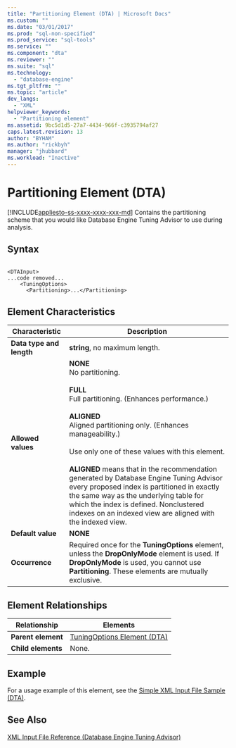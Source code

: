 ```yaml
---
title: "Partitioning Element (DTA) | Microsoft Docs"
ms.custom: ""
ms.date: "03/01/2017"
ms.prod: "sql-non-specified"
ms.prod_service: "sql-tools"
ms.service: ""
ms.component: "dta"
ms.reviewer: ""
ms.suite: "sql"
ms.technology: 
  - "database-engine"
ms.tgt_pltfrm: ""
ms.topic: "article"
dev_langs: 
  - "XML"
helpviewer_keywords: 
  - "Partitioning element"
ms.assetid: 9bc5d1d5-27a7-4434-966f-c3935794af27
caps.latest.revision: 13
author: "BYHAM"
ms.author: "rickbyh"
manager: "jhubbard"
ms.workload: "Inactive"
---
```

# Partitioning Element (DTA)
[!INCLUDE[appliesto-ss-xxxx-xxxx-xxx-md](../../includes/appliesto-ss-xxxx-xxxx-xxx-md.md)]
  Contains the partitioning scheme that you would like Database Engine Tuning Advisor to use during analysis.  
  
## Syntax  
  
```  
  
<DTAInput>  
...code removed...  
    <TuningOptions>  
      <Partitioning>...</Partitioning>  
```  
  
## Element Characteristics  
  
|Characteristic|Description|  
|--------------------|-----------------|  
|**Data type and length**|**string**, no maximum length.|  
|**Allowed values**|**NONE**<br /> No partitioning.<br /><br /> **FULL**<br /> Full partitioning. (Enhances performance.)<br /><br /> **ALIGNED**<br /> Aligned partitioning only. (Enhances manageability.)<br /><br /> Use only one of these values with this element.<br /><br /> **ALIGNED** means that in the recommendation generated by Database Engine Tuning Advisor every proposed index is partitioned in exactly the same way as the underlying table for which the index is defined. Nonclustered indexes on an indexed view are aligned with the indexed view.|  
|**Default value**|**NONE**|  
|**Occurrence**|Required once for the **TuningOptions** element, unless the **DropOnlyMode** element is used. If **DropOnlyMode** is used, you cannot use **Partitioning**. These elements are mutually exclusive.|  
  
## Element Relationships  
  
|Relationship|Elements|  
|------------------|--------------|  
|**Parent element**|[TuningOptions Element &#40;DTA&#41;](../../tools/dta/tuningoptions-element-dta.md)|  
|**Child elements**|None.|  
  
## Example  
 For a usage example of this element, see the [Simple XML Input File Sample &#40;DTA&#41;](../../tools/dta/simple-xml-input-file-sample-dta.md).  
  
## See Also  
 [XML Input File Reference &#40;Database Engine Tuning Advisor&#41;](../../tools/dta/xml-input-file-reference-database-engine-tuning-advisor.md)  
  
  
